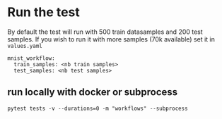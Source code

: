 # Run the test

By default the test will run with 500 train datasamples and 200 test samples. If you wish to run it with more samples (70k available) set it in `values.yaml`
```
mnist_workflow:
  train_samples: <nb train samples>
  test_samples: <nb test samples>
```

## run locally with docker or subprocess

`pytest tests -v --durations=0 -m "workflows" --subprocess`
